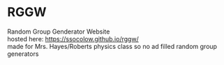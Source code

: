 # RGGW  
Random Group Genderator Website  
hosted here: https://ssocolow.github.io/rggw/  
made for Mrs. Hayes/Roberts physics class so no ad filled random group generators
